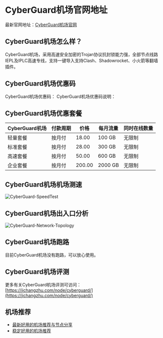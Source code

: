 # CyberGuard机场官网地址
最新官网地址：[CyberGuard机场官网](https://jcz.affxc.com/cyberguard/)

## CyberGuard机场怎么样？
CyberGuard机场，采用高速安全加密的Trojan协议抗封锁能力强，全部节点线路IEPL及IPLC高速专线，支持一键导入支持Clash、Shadowrocket、小火箭等翻墙插件。

## CyberGuard机场优惠码
CyberGuard机场优惠码：
CyberGuard机场优惠码说明：

## CyberGuard机场优惠套餐

| CyberGuard机场 | 付款周期 | 价格     | 每月流量    | 同时在线数量 |
|--------------|------|--------|---------|--------|
| 轻量套餐         | 按月付  | 18.00  | 100 GB  | 无限制    |
| 标准套餐         | 按月付  | 28.00  | 300 GB  | 无限制    |
| 高速套餐         | 按月付  | 50.00  | 600 GB  | 无限制    |
| 企业套餐         | 按月付  | 200.00 | 2000 GB | 无限制    |

## CyberGuard机场机场测速

![CyberGuard-SpeedTest](https://github.com/user-attachments/assets/b83960d2-d005-4303-a8e1-ed24e60088af)


## CyberGuard机场出入口分析

![CyberGuard-Network-Topology](https://github.com/user-attachments/assets/9dd9d0ed-3004-484b-8a18-d9de2d13b8aa)


## CyberGuard机场跑路
目前CyberGuard机场没有跑路，可以放心使用。

## CyberGuard机场评测
更多有关CyberGuard机场评测可访问：[https://jichangzhu.com/node/cyberguard/](https://jichangzhu.com/node/cyberguard/)

## 机场推荐
 - [最新好用的机场推荐与节点分享](https://github.com/jichangzhu/JichangTuijian)
 - [稳定好用的机场推荐](https://jichangzhu.com/node/?utm_source=github&utm_medium=jichangzhu-details)
